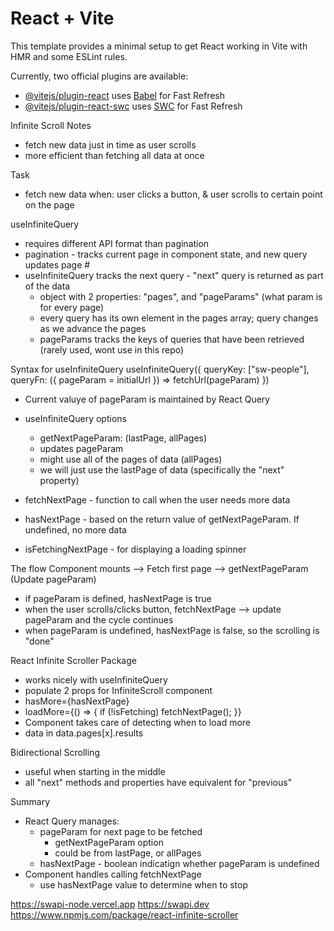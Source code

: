 # React + Vite

This template provides a minimal setup to get React working in Vite with HMR and some ESLint rules.

Currently, two official plugins are available:

- [@vitejs/plugin-react](https://github.com/vitejs/vite-plugin-react/blob/main/packages/plugin-react/README.md) uses [Babel](https://babeljs.io/) for Fast Refresh
- [@vitejs/plugin-react-swc](https://github.com/vitejs/vite-plugin-react-swc) uses [SWC](https://swc.rs/) for Fast Refresh


Infinite Scroll Notes
- fetch new data just in time as user scrolls
- more efficient than fetching all data at once

Task
- fetch new data when: user clicks a button, & user scrolls to certain point on the page

useInfiniteQuery
- requires different API format than pagination
- pagination - tracks current page in component state, and new query updates page #
- useInfiniteQuery tracks the next query - "next" query is returned as part of the data
    - object with 2 properties: "pages", and "pageParams" (what param is for every page)
    - every query has its own element in the pages array; query changes as we advance the pages
    - pageParams tracks the keys of queries that have been retrieved (rarely used, wont use in this repo)

Syntax for useInfiniteQuery
    useInfiniteQuery({
        queryKey: ["sw-people"],
        queryFn: ({ pageParam = initialUrl }) => fetchUrl(pageParam)
    })

- Current valuye of pageParam is maintained by React Query
- useInfiniteQuery options
    - getNextPageParam: (lastPage, allPages)
    - updates pageParam
    - might use all of the pages of data (allPages)
    - we will just use the lastPage of data (specifically the "next" property)

- fetchNextPage - function to call when the user needs more data
- hasNextPage - based on the return value of getNextPageParam. If undefined, no more data
- isFetchingNextPage - for displaying a loading spinner

The flow
Component mounts --> Fetch first page --> getNextPageParam (Update pageParam)
- if pageParam is defined, hasNextPage is true
- when the user scrolls/clicks button, fetchNextPage --> update pageParam and the cycle continues
- when pageParam is undefined, hasNextPage is false, so the scrolling is "done"

React Infinite Scroller Package
- works nicely with useInfiniteQuery
- populate 2 props for InfiniteScroll component
- hasMore={hasNextPage}
- loadMore={() => {
    if (!isFetching) fetchNextPage();
}}
- Component takes care of detecting when to load more
- data in data.pages[x].results

Bidirectional Scrolling
- useful when starting in the middle
- all "next" methods and properties have equivalent for "previous"

Summary
- React Query manages:
    - pageParam for next page to be fetched
        - getNextPageParam option
        - could be from lastPage, or allPages
    - hasNextPage - boolean indicatign whether pageParam is undefined
- Component handles calling fetchNextPage
    - use hasNextPage value to determine when to stop

https://swapi-node.vercel.app
https://swapi.dev
https://www.npmjs.com/package/react-infinite-scroller
